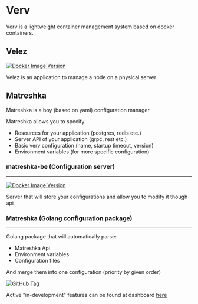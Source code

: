 # Verv

Verv is a lightweight container management system based on docker containers.

## Velez

[![Docker Image Version](https://img.shields.io/docker/v/godverv/velez?style=for-the-badge&logo=docker&label=Velez%20image&labelColor=white&color=blue)](https://hub.docker.com/r/godverv/velez/tags)



Velez is an application to manage a node on a physical server  

## Matreshka
Matreshka is a boy (based on yaml) configuration manager  

Matreshka allows you to specify
- Resources for your application (postgres, redis etc.)
- Server API of your application (grpc, rest etc.)
- Basic verv configuration (name, startup timeout, version)
- Environment variables (for more specific configuration)

### matreshka-be (Configuration server)

---

[![Docker Image Version](https://img.shields.io/docker/v/vervstack/matreshka?style=for-the-badge&logo=docker&label=%20matreshka%20image&labelColor=white&color=blue)](https://hub.docker.com/r/vervstack/matreshka)


Server that will store your configurations and allow you to modify it though api

### Matreshka (Golang configuration package)

---

Golang package that will automatically parse:
- Matreshka Api
- Environment variables
- Configuration files

And merge them into one configuration (priority by given order)

[![GitHub Tag](https://img.shields.io/github/v/tag/godverv/Matreshka?style=for-the-badge&logo=github&label=Matreshka%20version&labelColor=gray&color=green)](https://github.com/godverv/Matreshka/releases/latest)


Active "in-development" features can be found at dashboard [here](https://youtrack.redsock.online/agiles/131-21/current)
